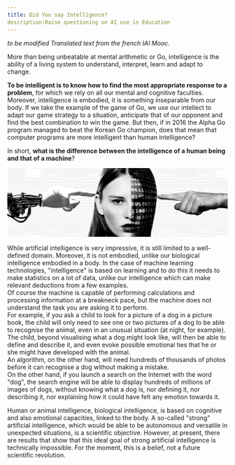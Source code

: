 ```yaml
---
title: Did You say Intelligence?
description:Raise questioning on AI use in Education
---
```

*to be modified*
_Translated text from the french IAI Mooc._

More than being unbeatable at mental arithmetic or Go, intelligence is the ability of a living system to understand, interpret, learn and adapt to change.

**To be intelligent is to know how to find the most appropriate response to a problem**, for which we rely on all our mental and cognitive faculties. Moreover, intelligence is embodied, it is something inseparable from our body. If we take the example of the game of Go, we use our intellect to adapt our game strategy to a situation, anticipate that of our opponent and find the best combination to win the game. But then, if in 2016 the Alpha Go program managed to beat the Korean Go champion, does that mean that computer programs are more intelligent than human intelligence?

In short, **what is the difference between the intelligence of a human being and that of a machine**?


![IntelligenceS](../Images/IntelligenceS.jpg)

While artificial intelligence is very impressive, it is still limited to a well-defined domain. Moreover, it is not embodied, unlike our biological intelligence embodied in a body. In the case of machine learning technologies, "intelligence" is based on learning and to do this it needs to make statistics on a lot of data, unlike our intelligence which can make relevant deductions from a few examples.  
Of course the machine is capable of performing calculations and processing information at a breakneck pace, but the machine does not understand the task you are asking it to perform.  
For example, if you ask a child to look for a picture of a dog in a picture book, the child will only need to see one or two pictures of a dog to be able to recognise the animal, even in an unusual situation (at night, for example).  
The child, beyond visualising what a dog might look like, will then be able to define and describe it, and even evoke possible emotional ties that he or she might have developed with the animal.  
An algorithm, on the other hand, will need hundreds of thousands of photos before it can recognise a dog without making a mistake.  
On the other hand, if you launch a search on the Internet with the word "dog", the search engine will be able to display hundreds of millions of images of dogs, without knowing what a dog is, nor defining it, nor describing it, nor explaining how it could have felt any emotion towards it.

Human or animal intelligence, biological intelligence, is based on cognitive and also emotional capacities, linked to the body. A so-called "strong" artificial intelligence, which would be able to be autonomous and versatile in unexpected situations, is a scientific objective. However, at present, there are results that show that this ideal goal of strong artificial intelligence is technically impossible. For the moment, this is a belief, not a future scientific revolution.
